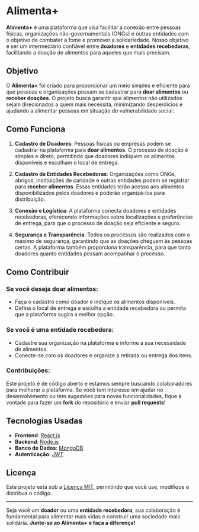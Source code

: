 # Alimenta+

**Alimenta+** é uma plataforma que visa facilitar a conexão entre pessoas físicas, organizações não-governamentais (ONGs) e outras entidades com o objetivo de combater a fome e promover a solidariedade. Nosso objetivo é ser um intermediário confiável entre **doadores** e **entidades recebedoras**, facilitando a doação de alimentos para aqueles que mais precisam.

## Objetivo

O **Alimenta+** foi criado para proporcionar um meio simples e eficiente para que pessoas e organizações possam se cadastrar para **doar alimentos** ou **receber doações**. O projeto busca garantir que alimentos não utilizados sejam direcionados a quem mais necessita, minimizando desperdícios e ajudando a alimentar pessoas em situação de vulnerabilidade social.

## Como Funciona

1. **Cadastro de Doadores**: Pessoas físicas ou empresas podem se cadastrar na plataforma para **doar alimentos**. O processo de doação é simples e direto, permitindo que doadores indiquem os alimentos disponíveis e escolham o local de entrega.
   
2. **Cadastro de Entidades Recebedoras**: Organizações como ONGs, abrigos, instituições de caridade e outras entidades podem se registrar para **receber alimentos**. Essas entidades terão acesso aos alimentos disponibilizados pelos doadores e poderão organizá-los para distribuição.

3. **Conexão e Logística**: A plataforma conecta doadores e entidades recebedoras, oferecendo informações sobre localizações e preferências de entrega, para que o processo de doação seja eficiente e seguro.

4. **Segurança e Transparência**: Todos os processos são realizados com o máximo de segurança, garantindo que as doações cheguem às pessoas certas. A plataforma também proporciona transparência, para que tanto doadores quanto entidades possam acompanhar o processo.

## Como Contribuir

### Se você deseja **doar alimentos**:
- Faça o cadastro como doador e indique os alimentos disponíveis.
- Defina o local de entrega e escolha a entidade recebedora ou permita que a plataforma sugira a melhor opção.

### Se você é uma **entidade recebedora**:
- Cadastre sua organização na plataforma e informe a sua necessidade de alimentos.
- Conecte-se com os doadores e organize a retirada ou entrega dos itens.

### Contribuições:
Este projeto é de código aberto e estamos sempre buscando colaboradores para melhorar a plataforma. Se você tem interesse em ajudar no desenvolvimento ou tem sugestões para novas funcionalidades, fique à vontade para fazer um **fork** do repositório e enviar **pull requests**!

## Tecnologias Usadas

- **Frontend**: [React.js](https://reactjs.org/)
- **Backend**: [Node.js](https://nodejs.org/)
- **Banco de Dados**: [MongoDB](https://www.mongodb.com/)
- **Autenticação**: [JWT](https://jwt.io/)

## Licença

Este projeto está sob a [Licença MIT](LICENSE), permitindo que você use, modifique e distribua o código.

---

Seja você um **doador** ou uma **entidade recebedora**, sua colaboração é fundamental para alimentar mais vidas e construir uma sociedade mais solidária. **Junte-se ao Alimenta+ e faça a diferença!**
